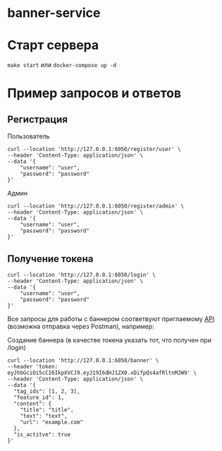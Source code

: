 # banner-service

# Старт сервера

`make start` или `docker-compose up -d`

# Пример запросов и ответов

## Регистрация

Пользователь

```
curl --location 'http://127.0.0.1:6050/register/user' \
--header 'Content-Type: application/json' \
--data '{
    "username": "user",
    "password": "password"
}'
```

Админ

```
curl --location 'http://127.0.0.1:6050/register/admin' \
--header 'Content-Type: application/json' \
--data '{
    "username": "user",
    "password": "password"
}'
```

## Получение токена

```
curl --location 'http://127.0.0.1:6050/login' \
--header 'Content-Type: application/json' \
--data '{
    "username": "user",
    "password": "password"
}'
```

Все запросы для работы с баннером соответвуют приглаемому [API](https://github.com/randnull/banner-service/blob/main/docs/api/api.yaml) (возможна отправка через Postman), например:

Создание баннера (в качестве токена указать тот, что получен при /login)

```
curl --location 'http://127.0.0.1:6050/banner' \
--header 'token: eyJhbGciOi5cCI6IkpXVCJ9.eyJ19I6dHJ1ZX0.xDifpQs4afRltnMJW9' \
--header 'Content-Type: application/json' \
--data '{
  "tag_ids": [1, 2, 3],
  "feature_id": 1,
  "content": {
    "title": "title",
    "text": "text",
    "url": "example.com"
  },
  "is_actitve": true
}'
```
